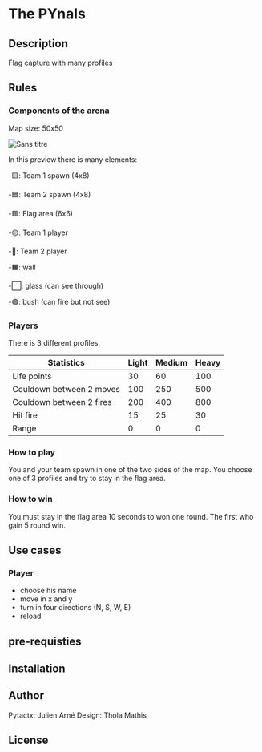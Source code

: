 # The PYnals 
## Description
Flag capture with many profiles
## Rules
### Components of the arena
Map size: 50x50

![Sans titre](https://github.com/MayeulPx/PYnals/assets/151009945/dc68fa7d-dbbe-4c6e-ad76-e1f4229ee8d6)

In this preview there is many elements:

  -🟨: Team 1 spawn (4x8)
  
  -🟦: Team 2 spawn (4x8)
  
  -🟥: Flag area (6x6)
  
  -🟡: Team 1 player
  
  -🔵: Team 2 player
  
  -🟫: wall
  
  -⬜: glass (can see through)
    
  -🟢: bush (can fire but not see)
  
### Players 
There is 3 different profiles.

|Statistics|Light|Medium|Heavy|
|-----|-----|-----|-----|
|Life points|30|60|100|
|Couldown between 2 moves|100|250|500|
|Couldown between 2 fires|200|400|800|
|Hit fire|15|25|30|
|Range|0|0|0|



### How to play
You and your team spawn in one of the two sides of the map. You choose one of 3 profiles and try to stay in the flag area.

### How to win
You must stay in the flag area 10 seconds to won one round. The first who gain 5 round win.

## Use cases
### Player
- choose his name
- move in x and y
- turn in four directions (N, S, W, E)
- reload

## pre-requisties
## Installation
## Author
Pytactx: Julien Arné
Design: Thola Mathis

## License
